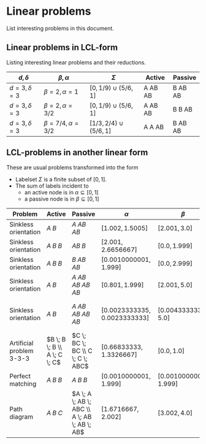 # Linear problems

List interesting problems in this document.




## Linear problems in LCL-form

Listing interesting linear problems and their reductions.

$d, \delta$ | $\beta, \alpha$ | $\Sigma$ | Active | Passive
--------| -------|---------|----------|----------
$d = 3, \delta = 3$ | $\beta = 2, \alpha = 1$ | $[0, 1/9) \cup (5/6, 1]$ | A AB AB  | B AB AB
$d = 3, \delta = 3$ | $\beta = 2, \alpha = 3/2$ | $[0, 1/9) \cup (5/6, 1]$ | A AB AB  | B B AB
$d = 3, \delta = 3$ | $\beta = 7/4, \alpha = 3/2$ | $[1/3, 2/4) \cup (5/6, 1]$ | A A AB | B AB AB








## LCL-problems in another linear form

These are usual problems transformed into the form
- Labelset $\Sigma$ is a finite subset of $[0,1]$.
- The sum of labels incident to
  - an active node is in $\alpha \subseteq [0,1]$
  - a passive node is in $\beta \subseteq [0,1]$


Problem | Active | Passive | $\alpha$ | $\beta$ | Labels
--------| -------|---------|----------|----------|-------
Sinkless orientation | $A \; B$ | $A \; AB \; AB$ | $[1.002, 1.5005]$ | $[2.001, 3.0]$ | $A: 1.0, B: 0.5005$
Sinkless orientation | $A \; B \; B$ | $AB \; B$ | $[2.001, 2.6656667]$ | $[0.0, 1.999]$ | $A: 1.0, B: 0.66666667$
Sinkless orientation | $A \; B \; B$ | $B \; AB \; AB$ | $[0.0010000001, 1.999]$ | $[0.0, 2.999]$ | $A: 1.0, B: 0.0$
Sinkless orientation | $A \; B$ | $A \; AB \; AB \; AB \; AB$ | $[0.801, 1.999]$ | $[2.001, 5.0]$ | $A: 1.0, B: 0.4$
Sinkless orientation | $A \; B$ | $A \; AB \; AB \; AB \; AB$ | $[0.0023333335, 0.0023333333]$ | $[0.0043333334, 5.0]$ | $A: 0.0016666667, B: 0.00066666667$
Artificial problem 3-3-3 | $B \; B \; B \\ A \; C \; C$ | $C \; BC \; BC \\ C \; C \; ABC$ | $[0.66833333, 1.3326667]$ | $[0.0, 1.0]$ | $A: 1.0, B: 0.33366667, C: 0.0$
Perfect matching | $A \; B \; B$ | $A \; B \; B$ | $[0.0010000001, 1.999]$ | $[0.0010000001, 1.999]$ | $A: 1.0, B: 0.0$
Path diagram | $A \; B \; C$ | $A \; A \; AB \; ABC \\ A \; AB \; AB \; AB$ | $[1.6716667, 2.002]$ | $[3.002, 4.0]$ | $A: 1.0, B: 0.66766667, C: 0.33433333$








